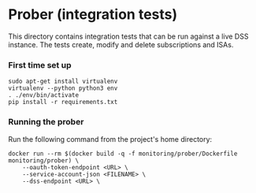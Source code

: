 # Prober (integration tests)

This directory contains integration tests that can be run against a live DSS
instance.  The tests create, modify and delete subscriptions and ISAs.

### First time set up

```shell
sudo apt-get install virtualenv
virtualenv --python python3 env
. ./env/bin/activate
pip install -r requirements.txt
```

### Running the prober
Run the following command from the project's home directory:

```shell
docker run --rm $(docker build -q -f monitoring/prober/Dockerfile monitoring/prober) \
    --oauth-token-endpoint <URL> \
    --service-account-json <FILENAME> \
    --dss-endpoint <URL> \
```
